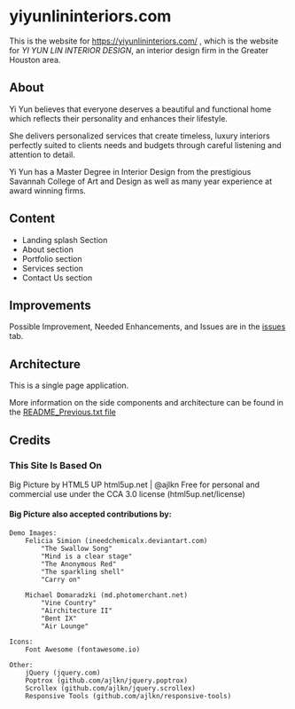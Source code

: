 # yiyunlininteriors.com

This is the website for https://yiyunlininteriors.com/ , which is the website for <I>YI YUN LIN INTERIOR DESIGN</i>, an interior design firm in the Greater Houston area.

## About
Yi Yun believes that everyone deserves a beautiful and functional home which reflects their personality and enhances their lifestyle.

She delivers personalized services that create timeless, luxury interiors perfectly suited to clients needs and budgets through careful listening and attention to detail.

Yi Yun has a Master Degree in Interior Design from the prestigious Savannah College of Art and Design as well as many year experience at award winning firms.

## Content
- Landing splash Section
- About section
- Portfolio section
- Services section
- Contact Us section

## Improvements
Possible Improvement, Needed Enhancements, and Issues are in the <a href="https://github.com/JustinGOSSES/yiyunlininteriors.com/issues">issues</a> tab.

## Architecture 

This is a single page application. 

More information on the side components and architecture can be found in the <a href="/README_Previous.txt">README_Previous.txt file</a>

## Credits

### This Site Is Based On
Big Picture by HTML5 UP
html5up.net | @ajlkn
Free for personal and commercial use under the CCA 3.0 license (html5up.net/license)

#### Big Picture also accepted contributions by: 

	Demo Images:
		Felicia Simion (ineedchemicalx.deviantart.com)
			"The Swallow Song"
			"Mind is a clear stage"
			"The Anonymous Red"
			"The sparkling shell"
			"Carry on"

		Michael Domaradzki (md.photomerchant.net)
			"Vine Country"
			"Airchitecture II"
			"Bent IX"
			"Air Lounge"

	Icons:
		Font Awesome (fontawesome.io)

	Other:
		jQuery (jquery.com)
		Poptrox (github.com/ajlkn/jquery.poptrox)
		Scrollex (github.com/ajlkn/jquery.scrollex)
		Responsive Tools (github.com/ajlkn/responsive-tools)
